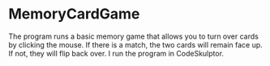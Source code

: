 # MemoryCardGame
The program runs a basic memory game that allows you to turn over cards by clicking the mouse. If there is a match, the two cards will remain face up. If not, they will flip back over. I run the program in CodeSkulptor.
